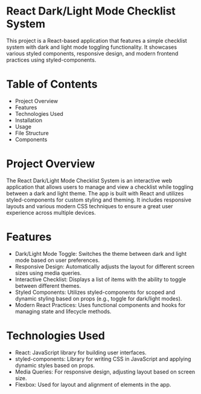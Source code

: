 # React Dark/Light Mode Checklist System
This project is a React-based application that features a simple checklist system with dark and light mode toggling functionality. It showcases various styled components, responsive design, and modern frontend practices using styled-components.

# Table of Contents
* Project Overview
* Features
* Technologies Used
* Installation
* Usage
* File Structure
* Components
  
# Project Overview
The React Dark/Light Mode Checklist System is an interactive web application that allows users to manage and view a checklist while toggling between a dark and light theme. The app is built with React and utilizes styled-components for custom styling and theming. It includes responsive layouts and various modern CSS techniques to ensure a great user experience across multiple devices.

# Features
* Dark/Light Mode Toggle: Switches the theme between dark and light mode based on user preferences.
* Responsive Design: Automatically adjusts the layout for different screen sizes using media queries.
* Interactive Checklist: Displays a list of items with the ability to toggle between different themes.
* Styled Components: Utilizes styled-components for scoped and dynamic styling based on props (e.g., toggle for dark/light modes).
* Modern React Practices: Uses functional components and hooks for managing state and lifecycle methods.
# Technologies Used
* React: JavaScript library for building user interfaces.
* styled-components: Library for writing CSS in JavaScript and applying dynamic styles based on props.
* Media Queries: For responsive design, adjusting layout based on screen size.
* Flexbox: Used for layout and alignment of elements in the app.
